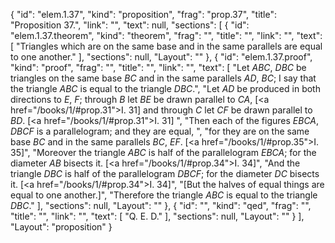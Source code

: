 {
  "id": "elem.1.37",
  "kind": "proposition",
  "frag": "prop.37",
  "title": "Proposition 37.",
  "link": "",
  "text": null,
  "sections": [
    {
      "id": "elem.1.37.theorem",
      "kind": "theorem",
      "frag": "",
      "title": "",
      "link": "",
      "text": [
        "Triangles which are on the same base and in the same parallels are equal to one another."
      ],
      "sections": null,
      "Layout": ""
    },
    {
      "id": "elem.1.37.proof",
      "kind": "proof",
      "frag": "",
      "title": "",
      "link": "",
      "text": [
        "Let <var>ABC</var>, <var>DBC</var> be triangles on the same base <var>BC</var> and in the same parallels <var>AD</var>, <var>BC</var>; I say that the triangle <var>ABC</var> is equal to the triangle <var>DBC</var>.",
        "Let <var>AD</var> be produced in both directions to <var>E</var>, <var>F</var>; through <var>B</var> let <var>BE</var> be drawn parallel to <var>CA</var>, [<a href=\"/books/1/#prop.31\">I. 31</a>] and through <var>C</var> let <var>CF</var> be drawn parallel to <var>BD</var>. [<a href=\"/books/1/#prop.31\">I. 31</a>] ",
        "Then each of the figures <var>EBCA</var>, <var>DBCF</var> is a parallelogram; and they are equal, ",
        "for they are on the same base <var>BC</var> and in the same parallels <var>BC</var>, <var>EF</var>. [<a href=\"/books/1/#prop.35\">I. 35</a>]",
        "Moreover the triangle <var>ABC</var> is half of the parallelogram <var>EBCA</var>; for the diameter <var>AB</var> bisects it. [<a href=\"/books/1/#prop.34\">I. 34</a>]",
        "And the triangle <var>DBC</var> is half of the parallelogram <var>DBCF</var>; for the diameter <var>DC</var> bisects it. [<a href=\"/books/1/#prop.34\">I. 34</a>]",
        "[But the halves of equal things are equal to one another.]",
        "Therefore the triangle <var>ABC</var> is equal to the triangle <var>DBC</var>."
      ],
      "sections": null,
      "Layout": ""
    },
    {
      "id": "",
      "kind": "qed",
      "frag": "",
      "title": "",
      "link": "",
      "text": [
        "Q. E. D."
      ],
      "sections": null,
      "Layout": ""
    }
  ],
  "Layout": "proposition"
}
